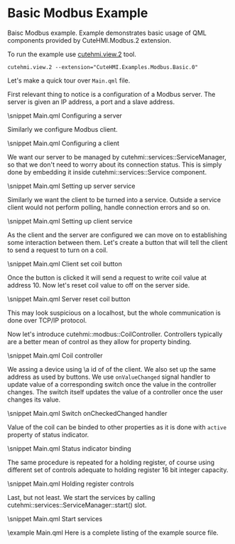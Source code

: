 # Basic Modbus Example

Baisc Modbus example. Example demonstrates basic usage of QML components provided by CuteHMI.Modbus.2 extension.

To run the example use [cutehmi.view.2](../../../../../tools/cutehmi.view.2/) tool.
```
cutehmi.view.2 --extension="CuteHMI.Examples.Modbus.Basic.0"
```

Let's make a quick tour over `Main.qml` file.

First relevant thing to notice is a configuration of a Modbus server. The server is given an IP address, a port and a slave address.

\snippet Main.qml Configuring a server

Similarly we configure Modbus client.

\snippet Main.qml Configuring a client

We want our server to be managed by cutehmi::services::ServiceManager, so that we don't need to worry about its connection status.
This is simply done by embedding it inside cutehmi::services::Service component.

\snippet Main.qml Setting up server service

Similarly we want the client to be turned into a service. Outside a service client would not perform polling, handle connection
errors and so on.

\snippet Main.qml Setting up client service

As the client and the server are configured we can move on to establishing some interaction between them. Let's create a button that
will tell the client to send a request to turn on a coil.

\snippet Main.qml  Client set coil button

Once the button is clicked it will send a request to write coil value at address 10. Now let's reset coil value to off on the server
side.

\snippet Main.qml  Server reset coil button

This may look suspicious on a localhost, but the whole communication is done over TCP/IP protocol.

Now let's introduce cutehmi::modbus::CoilController. Controllers typically are a better mean of control as they allow for property
binding.

\snippet Main.qml Coil controller

We assing a device using \a id of of the client. We also set up the same address as used by buttons. We use `onValueChanged` signal
handler to update value of a corresponding switch once the value in the controller changes. The switch itself updates the value of
a controller once the user changes its value.

\snippet Main.qml Switch onCheckedChanged handler

Value of the coil can be binded to other properties as it is done with `active` property of status indicator.

\snippet Main.qml Status indicator binding

The same procedure is repeated for a holding register, of course using different set of controls adequate to holding register 16 bit
integer capacity.

\snippet Main.qml Holding register controls

Last, but not least. We start the services by calling cutehmi::services::ServiceManager::start() slot.

\snippet Main.qml Start services

\example Main.qml
Here is a complete listing of the example source file.
